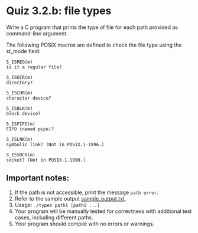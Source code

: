 # Quiz 3.2.b: file types

Write a C program that prints the type of file for each path provided as command-line argument.

The following POSIX macros are defined to check the file type using the st_mode field:
```
S_ISREG(m)
is it a regular file?

S_ISDIR(m)
directory?

S_ISCHR(m)
character device?

S_ISBLK(m)
block device?

S_ISFIFO(m)
FIFO (named pipe)?

S_ISLNK(m)
symbolic link? (Not in POSIX.1-1996.)

S_ISSOCK(m)
socket? (Not in POSIX.1-1996.)
```

## Important notes: 
1. If the path is not accessible, print the message `path error`.
1. Refer to the sample output [sample_output.txt](sample_output.txt).
1. Usage: `./types path1 [path2 ...]`
1. Your program will be manually tested for correctness with additional test cases, including different paths.
1. Your program should compile with no errors or warnings.
